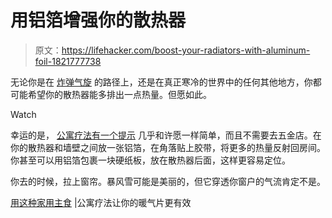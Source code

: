 # 用铝箔增强你的散热器

> 原文：<https://lifehacker.com/boost-your-radiators-with-aluminum-foil-1821777738>

无论你是在 [炸弹气旋](https://earther.com/what-is-this-bomb-cyclone-thing-about-to-blast-the-east-1821736336) 的路径上，还是在真正寒冷的世界中的任何其他地方，你都可能希望你的散热器能多排出一点热量。但愿如此。

Watch

幸运的是， [公寓疗法有一个提示](https://www.apartmenttherapy.com/radiator-heat-aluminum-foil-winter-hack-254509) 几乎和许愿一样简单，而且不需要去五金店。在你的散热器和墙壁之间放一张铝箔，在角落贴上胶带，将更多的热量反射回房间。你甚至可以用铝箔包裹一块硬纸板，放在散热器后面，这样更容易定位。

你去的时候，拉上窗帘。暴风雪可能是美丽的，但它穿透你窗户的气流肯定不是。

[用这种家用主食](https://www.apartmenttherapy.com/radiator-heat-aluminum-foil-winter-hack-254509) |公寓疗法让你的暖气片更有效